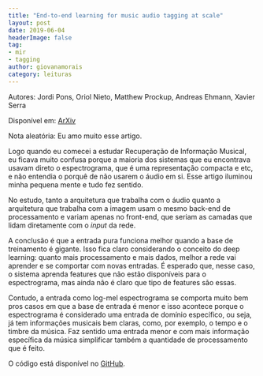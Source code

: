 ```yaml
---
title: "End-to-end learning for music audio tagging at scale"
layout: post
date: 2019-06-04
headerImage: false
tag:
- mir
- tagging
author: giovanamorais
category: leituras
---
```


Autores: Jordi Pons, Oriol Nieto, Matthew Prockup, Andreas Ehmann, Xavier Serra

Disponível em: [ArXiv][arxiv]

Nota aleatória: Eu amo muito esse artigo.

Logo quando eu comecei a estudar Recuperação de Informação Musical, eu ficava muito
confusa porque a maioria dos sistemas que eu encontrava usavam direto o espectrograma,
que é uma representação compacta e etc, e não entendia o porquê de não usarem o
áudio em si. Esse artigo iluminou minha pequena mente e tudo fez sentido.

No estudo, tanto a arquitetura que trabalha com o áudio quanto a arquitetura que
trabalha com a imagem usam o mesmo back-end de processamento e variam
apenas no front-end, que seriam as camadas que lidam diretamente com o *input*
da rede.

A conclusão é que a entrada pura funciona melhor quando a base de
treinamento é gigante. Isso fica claro considerando o conceito do deep learning:
quanto mais processamento e mais dados, melhor a rede vai aprender e se comportar
com novas entradas. É esperado que, nesse caso, o sistema aprenda features que não
estão disponíveis para o espectrograma, mas ainda não é claro que tipo de
features são essas.

Contudo, a entrada como log-mel espectrograma se comporta muito bem pros casos
em que a base de entrada é menor e isso acontece porque o espectrograma é considerado
uma entrada de domínio específico, ou seja, já tem informações musicais bem
claras, como, por exemplo, o tempo e o timbre da música. Faz sentido uma
entrada menor e com mais informação específica da música simplificar também a
quantidade de processamento que é feito.


O código está disponível no [GitHub][github].

[github]: https://github.com/jordipons/music-audio-tagging-at-scale-models
[arxiv]: https://arxiv.org/pdf/1711.02520.pdf
